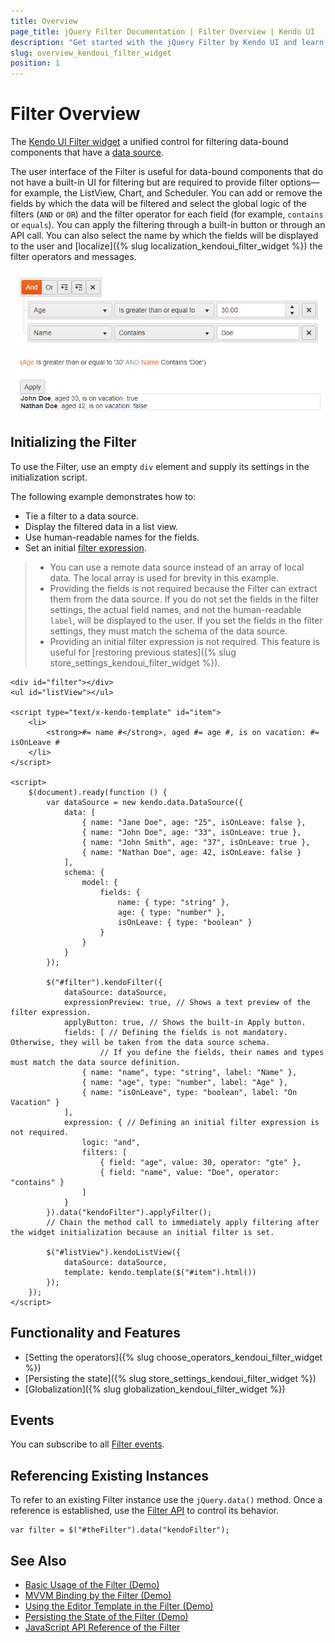 ```yaml
---
title: Overview
page_title: jQuery Filter Documentation | Filter Overview | Kendo UI
description: "Get started with the jQuery Filter by Kendo UI and learn how to create, initialize, and enable the widget."
slug: overview_kendoui_filter_widget
position: 1
---
```


# Filter Overview

The [Kendo UI Filter widget](http://demos.telerik.com/kendo-ui/filter/index) a unified control for filtering data-bound components that have a [data source](/api/javascript/data/datasource).

The user interface of the Filter is useful for data-bound components that do not have a built-in UI for filtering but are required to provide filter options&mdash;for example, the ListView, Chart, and Scheduler. You can add or remove the fields by which the data will be filtered and select the global logic of the filters (`AND` or `OR`) and the filter operator for each field (for example, `contains` or `equals`). You can apply the filtering through a built-in button or through an API call. You can also select the name by which the fields will be displayed to the user and [localize]({% slug localization_kendoui_filter_widget %}) the filter operators and messages.

![](images/filter-overview.png)

## Initializing the Filter

To use the Filter, use an empty `div` element and supply its settings in the initialization script.

The following example demonstrates how to:
* Tie a filter to a data source.
* Display the filtered data in a list view.
* Use human-readable names for the fields.
* Set an initial [filter expression](/api/javascript/ui/javascript/data/datasource/configuration/filter).

> * You can use a remote data source instead of an array of local data. The local array is used for brevity in this example.
> * Providing the fields is not required because the Filter can extract them from the data source. If you do not set the fields in the filter settings, the actual field names, and not the human-readable `label`, will be displayed to the user. If you set the fields in the filter settings, they must match the schema of the data source.
> * Providing an initial filter expression is not required. This feature is useful for [restoring previous states]({% slug store_settings_kendoui_filter_widget %}).

```dojo
<div id="filter"></div>
<ul id="listView"></ul>

<script type="text/x-kendo-template" id="item">
    <li>
        <strong>#= name #</strong>, aged #= age #, is on vacation: #= isOnLeave #
    </li>
</script>

<script>
    $(document).ready(function () {
        var dataSource = new kendo.data.DataSource({
            data: [
                { name: "Jane Doe", age: "25", isOnLeave: false },
                { name: "John Doe", age: "33", isOnLeave: true },
                { name: "John Smith", age: "37", isOnLeave: true },
                { name: "Nathan Doe", age: 42, isOnLeave: false }
            ],
            schema: {
                model: {
                    fields: {
                        name: { type: "string" },
                        age: { type: "number" },
                        isOnLeave: { type: "boolean" }
                    }
                }
            }
        });

        $("#filter").kendoFilter({
            dataSource: dataSource,
            expressionPreview: true, // Shows a text preview of the filter expression.
            applyButton: true, // Shows the built-in Apply button.
            fields: [ // Defining the fields is not mandatory. Otherwise, they will be taken from the data source schema.
                    // If you define the fields, their names and types must match the data source definition.
                { name: "name", type: "string", label: "Name" },
                { name: "age", type: "number", label: "Age" },
                { name: "isOnLeave", type: "boolean", label: "On Vacation" }
            ],
            expression: { // Defining an initial filter expression is not required.
                logic: "and",
                filters: [
                    { field: "age", value: 30, operator: "gte" },
                    { field: "name", value: "Doe", operator: "contains" }
                ]
            }
        }).data("kendoFilter").applyFilter();
        // Chain the method call to immediately apply filtering after the widget initialization because an initial filter is set.

        $("#listView").kendoListView({
            dataSource: dataSource,
            template: kendo.template($("#item").html())
        });
    });
</script>
```

## Functionality and Features

* [Setting the operators]({% slug choose_operators_kendoui_filter_widget %})
* [Persisting the state]({% slug store_settings_kendoui_filter_widget %})
* [Globalization]({% slug globalization_kendoui_filter_widget %})

## Events

You can subscribe to all [Filter events](/api/javascript/ui/timeline#events).

## Referencing Existing Instances

To refer to an existing Filter instance use the `jQuery.data()` method. Once a reference is established, use the [Filter API](/api/javascript/ui/filter) to control its behavior.

```
var filter = $("#theFilter").data("kendoFilter");
```

## See Also

* [Basic Usage of the Filter (Demo)](https://demos.telerik.com/kendo-ui/filter/index)
* [MVVM Binding by the Filter (Demo)](https://demos.telerik.com/kendo-ui/filter/mvvm)
* [Using the Editor Template in the Filter (Demo)](https://demos.telerik.com/kendo-ui/filter/custom-editors)
* [Persisting the State of the Filter (Demo)](https://demos.telerik.com/kendo-ui/filter/persist-state)
* [JavaScript API Reference of the Filter](/api/javascript/ui/filter)
